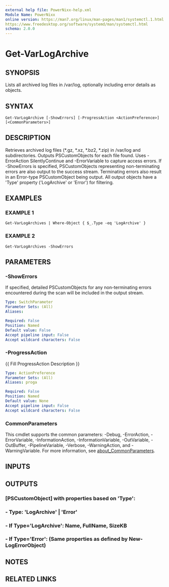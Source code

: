 ```yaml
---
external help file: PowerNixx-help.xml
Module Name: PowerNixx
online version: https://man7.org/linux/man-pages/man1/systemctl.1.html
https://www.freedesktop.org/software/systemd/man/systemctl.html
schema: 2.0.0
---
```


# Get-VarLogArchive

## SYNOPSIS
Lists all archived log files in /var/log, optionally including error details as objects.

## SYNTAX

```
Get-VarLogArchive [-ShowErrors] [-ProgressAction <ActionPreference>] [<CommonParameters>]
```

## DESCRIPTION
Retrieves archived log files (*.gz, *.xz, *.bz2, *.zip) in /var/log and subdirectories.
Outputs PSCustomObjects for each file found.
Uses -ErrorAction SilentlyContinue and
-ErrorVariable to capture access errors.
If -ShowErrors is specified, PSCustomObjects
representing non-terminating errors are also output to the success stream.
Terminating
errors also result in an Error-type PSCustomObject being output.
All output objects have
a 'Type' property ('LogArchive' or 'Error') for filtering.

## EXAMPLES

### EXAMPLE 1
```
Get-VarLogArchives | Where-Object { $_.Type -eq 'LogArchive' }
```

### EXAMPLE 2
```
Get-VarLogArchives -ShowErrors
```

## PARAMETERS

### -ShowErrors
If specified, detailed PSCustomObjects for any non-terminating errors encountered
during the scan will be included in the output stream.

```yaml
Type: SwitchParameter
Parameter Sets: (All)
Aliases:

Required: False
Position: Named
Default value: False
Accept pipeline input: False
Accept wildcard characters: False
```

### -ProgressAction
{{ Fill ProgressAction Description }}

```yaml
Type: ActionPreference
Parameter Sets: (All)
Aliases: proga

Required: False
Position: Named
Default value: None
Accept pipeline input: False
Accept wildcard characters: False
```

### CommonParameters
This cmdlet supports the common parameters: -Debug, -ErrorAction, -ErrorVariable, -InformationAction, -InformationVariable, -OutVariable, -OutBuffer, -PipelineVariable, -Verbose, -WarningAction, and -WarningVariable. For more information, see [about_CommonParameters](http://go.microsoft.com/fwlink/?LinkID=113216).

## INPUTS

## OUTPUTS

### [PSCustomObject] with properties based on 'Type':
###     - Type: 'LogArchive' | 'Error'
###     - If Type='LogArchive': Name, FullName, SizeKB
###     - If Type='Error': (Same properties as defined by New-LogErrorObject)
## NOTES

## RELATED LINKS
